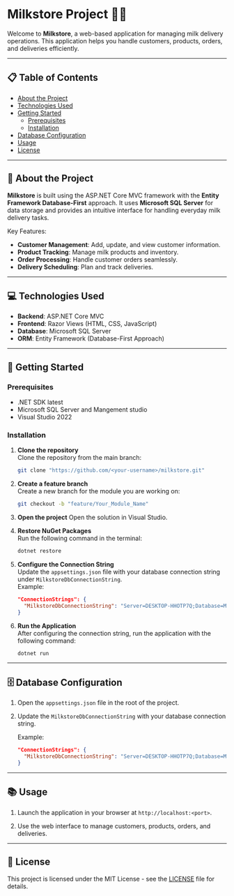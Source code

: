 # Milkstore Project 🚚🥛

Welcome to **Milkstore**, a web-based application for managing milk delivery operations. This application helps you handle customers, products, orders, and deliveries efficiently.  

---

## 📋 Table of Contents

- [About the Project](#-about-the-project)  
- [Technologies Used](#-technologies-used)  
- [Getting Started](#-getting-started)  
  - [Prerequisites](#prerequisites)  
  - [Installation](#installation)  
- [Database Configuration](#%EF%B8%8F-database-configuration)  
- [Usage](#-usage)  
- [License](#-license)  

---

## 📖 About the Project  

**Milkstore** is built using the ASP.NET Core MVC framework with the **Entity Framework Database-First** approach. It uses **Microsoft SQL Server** for data storage and provides an intuitive interface for handling everyday milk delivery tasks.  

Key Features:
- **Customer Management**: Add, update, and view customer information.  
- **Product Tracking**: Manage milk products and inventory.  
- **Order Processing**: Handle customer orders seamlessly.  
- **Delivery Scheduling**: Plan and track deliveries.  

---

## 💻 Technologies Used  

- **Backend**: ASP.NET Core MVC  
- **Frontend**: Razor Views (HTML, CSS, JavaScript)  
- **Database**: Microsoft SQL Server  
- **ORM**: Entity Framework (Database-First Approach)  

---

## 🚀 Getting Started  

### Prerequisites  
- .NET SDK latest 
- Microsoft SQL Server and Mangement studio 
- Visual Studio 2022

### Installation  

1. **Clone the repository**  
   Clone the repository from the main branch:  
   ```bash
   git clone "https://github.com/<your-username>/milkstore.git"

2. **Create a feature branch**  
   Create a new branch for the module you are working on:  
   ```bash
   git checkout -b "feature/Your_Module_Name"

3. **Open the project**
Open the solution in Visual Studio.

4. **Restore NuGet Packages**  
   Run the following command in the terminal:
   ```bash
   dotnet restore

5. **Configure the Connection String**  
   Update the `appsettings.json` file with your database connection string under `MilkstoreDbConnectionString`.  
   Example:
   ```json
   "ConnectionStrings": {
     "MilkstoreDbConnectionString": "Server=DESKTOP-HHOTP7Q;Database=Milkstore;Trusted_Connection=True;TrustServerCertificate=Yes"
   }

6. **Run the Application**  
   After configuring the connection string, run the application with the following command:
   ```bash
   dotnet run

---

## 🗄️ Database Configuration

1. Open the `appsettings.json` file in the root of the project.
2. Update the `MilkstoreDbConnectionString` with your database connection string.

   Example:
   ```json
   "ConnectionStrings": {
     "MilkstoreDbConnectionString": "Server=DESKTOP-HHOTP7Q;Database=Milkstore;Trusted_Connection=True;TrustServerCertificate=Yes"
   }

---

## 📚 Usage

1. Launch the application in your browser at `http://localhost:<port>`.
   
2. Use the web interface to manage customers, products, orders, and deliveries.

---

## 📝 License

This project is licensed under the MIT License - see the [LICENSE](LICENSE.txt) file for details.
